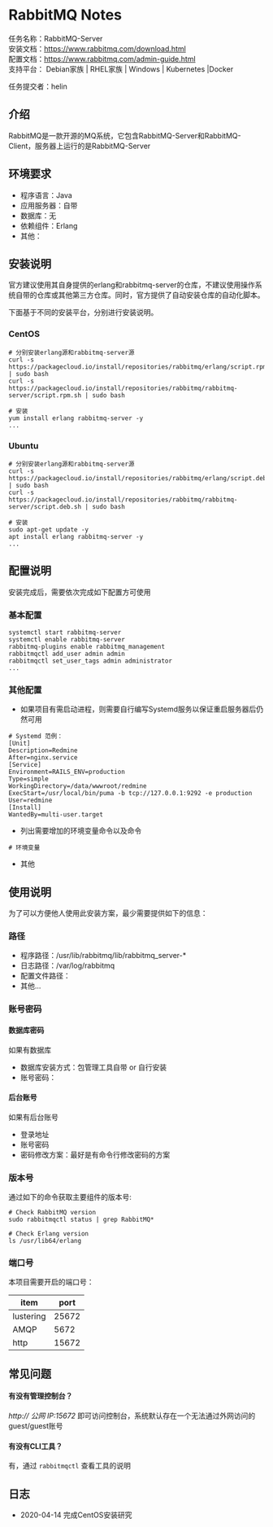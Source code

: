 # RabbitMQ Notes

任务名称：RabbitMQ-Server  
安装文档：https://www.rabbitmq.com/download.html  
配置文档：https://www.rabbitmq.com/admin-guide.html  
支持平台： Debian家族 | RHEL家族 | Windows | Kubernetes |Docker  

任务提交者：helin

## 介绍

RabbitMQ是一款开源的MQ系统，它包含RabbitMQ-Server和RabbitMQ-Client，服务器上运行的是RabbitMQ-Server

## 环境要求

* 程序语言：Java 
* 应用服务器：自带
* 数据库：无
* 依赖组件：Erlang
* 其他：

## 安装说明

官方建议使用其自身提供的erlang和rabbitmq-server的仓库，不建议使用操作系统自带的仓库或其他第三方仓库。同时，官方提供了自动安装仓库的自动化脚本。

下面基于不同的安装平台，分别进行安装说明。

### CentOS

```shell
# 分别安装erlang源和rabbitmq-server源
curl -s https://packagecloud.io/install/repositories/rabbitmq/erlang/script.rpm.sh | sudo bash
curl -s https://packagecloud.io/install/repositories/rabbitmq/rabbitmq-server/script.rpm.sh | sudo bash

# 安装
yum install erlang rabbitmq-server -y
...
```

### Ubuntu

```shell
# 分别安装erlang源和rabbitmq-server源
curl -s https://packagecloud.io/install/repositories/rabbitmq/erlang/script.deb.sh | sudo bash
curl -s https://packagecloud.io/install/repositories/rabbitmq/rabbitmq-server/script.deb.sh | sudo bash

# 安装
sudo apt-get update -y
apt install erlang rabbitmq-server -y
...
```

## 配置说明

安装完成后，需要依次完成如下配置方可使用

### 基本配置

```shell
systemctl start rabbitmq-server
systemctl enable rabbitmq-server
rabbitmq-plugins enable rabbitmq_management
rabbitmqctl add_user admin admin
rabbitmqctl set_user_tags admin administrator
...
```

### 其他配置

* 如果项目有需启动进程，则需要自行编写Systemd服务以保证重启服务器后仍然可用

```
# Systemd 范例：
[Unit]
Description=Redmine
After=nginx.service
[Service]
Environment=RAILS_ENV=production
Type=simple
WorkingDirectory=/data/wwwroot/redmine
ExecStart=/usr/local/bin/puma -b tcp://127.0.0.1:9292 -e production 
User=redmine
[Install]
WantedBy=multi-user.target
```

* 列出需要增加的环境变量命令以及命令
```
# 环境变量
```
* 其他

## 使用说明

为了可以方便他人使用此安装方案，最少需要提供如下的信息：

### 路径

* 程序路径：/usr/lib/rabbitmq/lib/rabbitmq_server-*
* 日志路径：/var/log/rabbitmq  
* 配置文件路径：  
* 其他...

### 账号密码

#### 数据库密码

如果有数据库

* 数据库安装方式：包管理工具自带 or 自行安装
* 账号密码：

#### 后台账号

如果有后台账号

* 登录地址
* 账号密码
* 密码修改方案：最好是有命令行修改密码的方案


### 版本号

通过如下的命令获取主要组件的版本号: 

```
# Check RabbitMQ version
sudo rabbitmqctl status | grep RabbitMQ*

# Check Erlang version
ls /usr/lib64/erlang
```

### 端口号

本项目需要开启的端口号：

| item      | port  |
| --------- | ----- |
| lustering | 25672 |
| AMQP      | 5672  |
| http      | 15672 |

## 常见问题

#### 有没有管理控制台？

*http:// 公网 IP:15672* 即可访问控制台，系统默认存在一个无法通过外网访问的guest/guest账号

#### 有没有CLI工具？

有，通过 `rabbitmqctl` 查看工具的说明

## 日志

* 2020-04-14 完成CentOS安装研究
